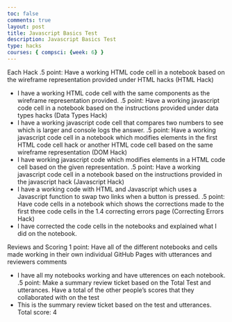 ```yaml
---
toc: false
comments: true
layout: post
title: Javascript Basics Test
description: Javascript Basics Test
type: hacks
courses: { compsci: {week: 6} }
---
```




Each Hack
.5 point: Have a working HTML code cell in a notebook based on the wireframe representation provided under HTML hacks (HTML Hack)
- I have a working HTML code cell with the same components as the wireframe representation provided. 
.5 point: Have a working javascript code cell in a notebook based on the instructions provided under data types hacks (Data Types Hack)
- I have a working javascript code cell that compares two numbers to see which is larger and console logs the answer.
.5 point: Have a working javascript code cell in a notebook which modifies elements in the first HTML code cell hack or another HTML code cell based on the same wireframe representation (DOM Hack)
- I have working javascript code which modifies elements in a HTML code cell based on the given representation.
.5 point: Have a working javascript code cell in a notebook based on the instructions provided in the javascript hack (Javascript Hack)
- I have a working code with HTML and Javascript which uses a Javascript function to swap two links when a button is pressed.
.5 point: Have code cells in a notebook which shows the corrections made to the first three code cells in the 1.4 correcting errors page (Correcting Errors Hack)
- I have corrected the code cells in the notebooks and explained what I did on the notebook.

Reviews and Scoring
1 point: Have all of the different notebooks and cells made working in their own individual GitHub Pages with utterances and reviewers comments
- I have all my notebooks working and have utterences on each notebook.
.5 point: Make a summary review ticket based on the Total Test and utterances. Have a total of the other people’s scores that they collaborated with on the test
- This is the summary review ticket based on the test and utterances. Total score: 4